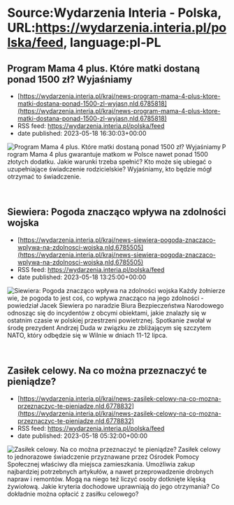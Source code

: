 # Source:Wydarzenia Interia - Polska, URL:https://wydarzenia.interia.pl/polska/feed, language:pl-PL

## Program Mama 4 plus. Które matki dostaną ponad 1500 zł? Wyjaśniamy
 - [https://wydarzenia.interia.pl/kraj/news-program-mama-4-plus-ktore-matki-dostana-ponad-1500-zl-wyjasn,nId,6785818](https://wydarzenia.interia.pl/kraj/news-program-mama-4-plus-ktore-matki-dostana-ponad-1500-zl-wyjasn,nId,6785818)
 - RSS feed: https://wydarzenia.interia.pl/polska/feed
 - date published: 2023-05-18 16:30:03+00:00

<p><a href="https://wydarzenia.interia.pl/kraj/news-program-mama-4-plus-ktore-matki-dostana-ponad-1500-zl-wyjasn,nId,6785818"><img align="left" alt="Program Mama 4 plus. Które matki dostaną ponad 1500 zł? Wyjaśniamy" src="https://i.iplsc.com/program-mama-4-plus-ktore-matki-dostana-ponad-1500-zl-wyjasn/000H63RBMPO9APPE-C321.jpg" /></a>Program Mama 4 plus gwarantuje matkom w Polsce nawet ponad 1500 złotych dodatku. Jakie warunki trzeba spełnić? Kto może się ubiegać o uzupełniające świadczenie rodzicielskie? Wyjaśniamy, kto będzie mógł otrzymać to świadczenie.</p><br clear="all" />

## Siewiera: Pogoda znacząco wpływa na zdolności wojska
 - [https://wydarzenia.interia.pl/kraj/news-siewiera-pogoda-znaczaco-wplywa-na-zdolnosci-wojska,nId,6785505](https://wydarzenia.interia.pl/kraj/news-siewiera-pogoda-znaczaco-wplywa-na-zdolnosci-wojska,nId,6785505)
 - RSS feed: https://wydarzenia.interia.pl/polska/feed
 - date published: 2023-05-18 13:25:00+00:00

<p><a href="https://wydarzenia.interia.pl/kraj/news-siewiera-pogoda-znaczaco-wplywa-na-zdolnosci-wojska,nId,6785505"><img align="left" alt="Siewiera: Pogoda znacząco wpływa na zdolności wojska" src="https://i.iplsc.com/siewiera-pogoda-znaczaco-wplywa-na-zdolnosci-wojska/000H63UG2N3G2XKY-C321.jpg" /></a>Każdy żołnierze wie, że pogoda to jest coś, co wpływa znacząco na jego zdolności - powiedział Jacek Siewiera po naradzie Biura Bezpieczeństwa Narodowego odnosząc się do incydentów z obcymi obiektami, jakie znalazły się w ostatnim czasie w polskiej przestrzeni powietrznej. Spotkanie zwołał w środę prezydent Andrzej Duda w związku ze zbliżającym się szczytem NATO, który odbędzie się w Wilnie w dniach 11-12 lipca.</p><br clear="all" />

## Zasiłek celowy. Na co można przeznaczyć te pieniądze?
 - [https://wydarzenia.interia.pl/kraj/news-zasilek-celowy-na-co-mozna-przeznaczyc-te-pieniadze,nId,6778832](https://wydarzenia.interia.pl/kraj/news-zasilek-celowy-na-co-mozna-przeznaczyc-te-pieniadze,nId,6778832)
 - RSS feed: https://wydarzenia.interia.pl/polska/feed
 - date published: 2023-05-18 05:32:00+00:00

<p><a href="https://wydarzenia.interia.pl/kraj/news-zasilek-celowy-na-co-mozna-przeznaczyc-te-pieniadze,nId,6778832"><img align="left" alt="Zasiłek celowy. Na co można przeznaczyć te pieniądze?" src="https://i.iplsc.com/zasilek-celowy-na-co-mozna-przeznaczyc-te-pieniadze/000H5KQJ3LOPKMHL-C321.jpg" /></a>Zasiłek celowy to jednorazowe świadczenie przyznawane przez Ośrodek Pomocy Społecznej właściwy dla miejsca zamieszkania. Umożliwia zakup najbardziej potrzebnych artykułów, a nawet przeprowadzenie drobnych napraw i remontów. Mogą na niego też liczyć osoby dotknięte klęską żywiołową. Jakie kryteria dochodowe uprawniają do jego otrzymania? Co dokładnie można opłacić z zasiłku celowego?</p><br clear="all" />

